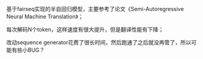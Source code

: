 基于fairseq实现的半自回归模型，主要参考了论文《Semi-Autoregressive Neural Machine Translation》；

每次解码N个token，这样速度有很大提升，但是翻译性能有下降；

改动sequence generator花费了很长时间，然后跑通了之后就没再管了，所以可能有些小BUG？
